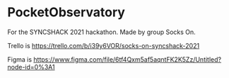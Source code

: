 # PocketObservatory
For the SYNCSHACK 2021 hackathon. Made by group Socks On.

Trello is https://trello.com/b/i39y6VOR/socks-on-syncshack-2021

Figma is https://www.figma.com/file/6tf4Qxm5af5aqntFK2K5Zz/Untitled?node-id=0%3A1
